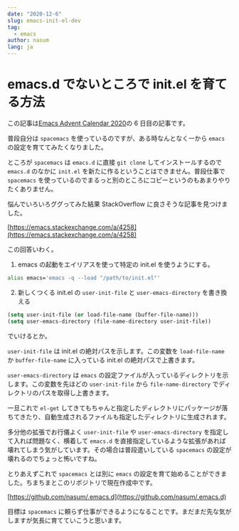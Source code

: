 ```yaml
---
date: "2020-12-6"
slug: emacs-init-el-dev
tag:
  - emacs
author: nasum
lang: ja
---
```


# emacs.d でないところで init.el を育てる方法

この記事は[Emacs Advent Calendar 2020](https://qiita.com/advent-calendar/2020/emacs)の 6 日目の記事です。

普段自分は `spacemacs` を使っているのですが、ある時なんとなく一から `emacs` の設定を育ててみたくなりました。

ところが `spacemacs` は `emacs.d` に直接 `git clone` してインストールするので `emacs.d` のなかに `init.el` を新たに作るということはできません。普段仕事で `spacemacs` を使っているのでまるっと別のところにコピーというのもあまりやりたくありません。

悩んでいろいろググってみた結果 StackOverflow に良さそうな記事を見つけました。

[https://emacs.stackexchange.com/a/4258](https://emacs.stackexchange.com/a/4258)

この回答いわく。

1. emacs の起動をエイリアスを使って特定の init.el を使うようにする。

```zsh
alias emacs='emacs -q --load "/path/to/init.el"'
```

2. 新しくつくる init.el の `user-init-file` と `user-emacs-directory` を書き換える

```lisp
(setq user-init-file (or load-file-name (buffer-file-name)))
(setq user-emacs-directory (file-name-directory user-init-file))
```

でいけるとか。

`user-init-file` は init.el の絶対パスを示します。この変数を `load-file-name` か `buffer-file-name` に入っている init.el の絶対パスで上書きます。

`user-emacs-directory` は `emacs` の設定ファイルが入っているディレクトリを示します。この変数を先ほどの `user-init-file` から `file-name-directory` でディレクトリのパスを取得し上書きます。

一旦これで `el-get` してきてもちゃんと指定したディレクトリにパッケージが落ちてきたり、自動生成されるファイルも指定したディレクトリに生成されます。

多分他の拡張でお行儀よく `user-init-file` や `user-emacs-directory` を指定して入れば問題なく、横着して `emacs.d` を直接指定しているような拡張があれば壊れてしまう気がしています。その場合は普段遣いしている `spacemacs` の設定が壊れるのでちょっと怖いですね。

とりあえずこれで `spacemacs` とは別に `emacs` の設定を育て始めることができました。ちまちまとこのリポジトリで現在作成中です。

[https://github.com/nasum/.emacs.d](https://github.com/nasum/.emacs.d)

目標は `spacemacs` に頼らず仕事ができるようになることです。まだまだ先な気がしますが気長に育てていこうと思います。
